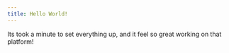```yaml
---
title: Hello World!
---
```


Its took a minute to set everything up, and it feel so great working on that platform!
